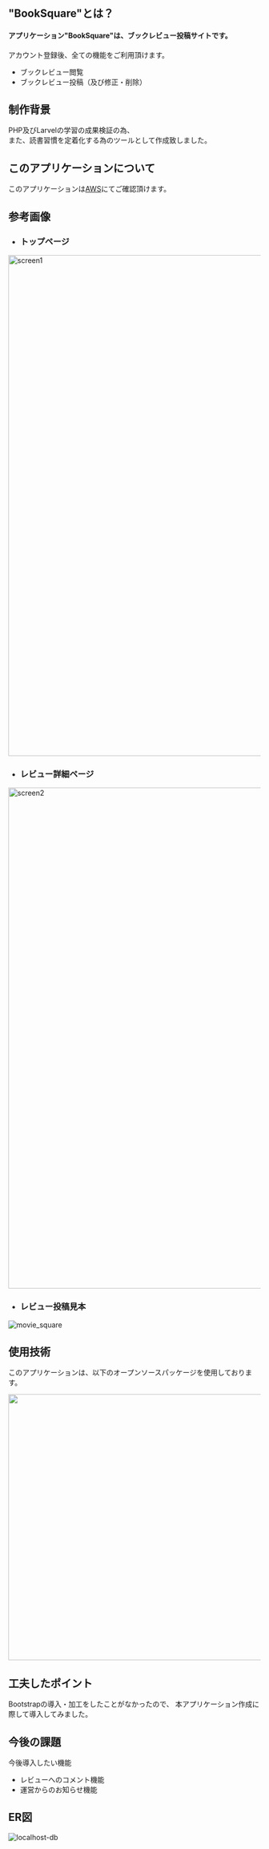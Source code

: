 ## "BookSquare"とは？
#### アプリケーション"BookSquare"は、ブックレビュー投稿サイトです。

アカウント登録後、全ての機能をご利用頂けます。
- ブックレビュー閲覧  
- ブックレビュー投稿（及び修正・削除）

## 制作背景
PHP及びLarvelの学習の成果検証の為、  
また、読書習慣を定着化する為のツールとして作成致しました。


## このアプリケーションについて
このアプリケーションは<a href="http://54.95.64.113/">AWS</a>にてご確認頂けます。

## 参考画像 
- ### トップページ 
<img width="1000" alt="screen1" src="https://user-images.githubusercontent.com/66307522/93222925-6fc67700-f7aa-11ea-8cec-adaf399b952c.png">

- ### レビュー詳細ページ  
<img width="1000" alt="screen2" src="https://user-images.githubusercontent.com/66307522/93421958-a22cbd00-f8ed-11ea-8715-8825b5e741ae.png">

- ### レビュー投稿見本  
![movie_square](https://user-images.githubusercontent.com/66307522/94153923-51eac780-feb8-11ea-825b-4f795aad115a.gif)

## 使用技術
このアプリケーションは、以下のオープンソースパッケージを使用しております。

<img width="531" src="https://user-images.githubusercontent.com/66307522/93224603-3ee74180-f7ac-11ea-8e2f-899d4181827d.jpg">

## 工夫したポイント
Bootstrapの導入・加工をしたことがなかったので、
本アプリケーション作成に際して導入してみました。

## 今後の課題
今後導入したい機能

- レビューへのコメント機能
- 運営からのお知らせ機能

## ER図
![localhost-db](https://user-images.githubusercontent.com/66307522/94140997-14ca0980-fea7-11ea-9caa-7e2268f927a7.png)
